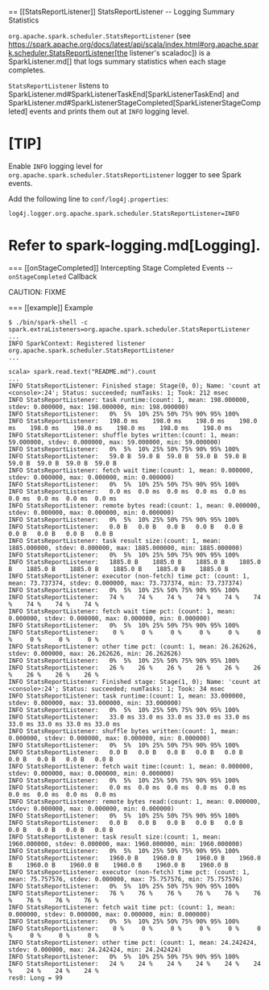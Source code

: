 == [[StatsReportListener]] StatsReportListener -- Logging Summary Statistics

`org.apache.spark.scheduler.StatsReportListener` (see https://spark.apache.org/docs/latest/api/scala/index.html#org.apache.spark.scheduler.StatsReportListener[the listener's scaladoc]) is a SparkListener.md[] that logs summary statistics when each stage completes.

`StatsReportListener` listens to SparkListener.md#SparkListenerTaskEnd[SparkListenerTaskEnd] and SparkListener.md#SparkListenerStageCompleted[SparkListenerStageCompleted] events and prints them out at `INFO` logging level.

[TIP]
====
Enable `INFO` logging level for `org.apache.spark.scheduler.StatsReportListener` logger to see Spark events.

Add the following line to `conf/log4j.properties`:

```
log4j.logger.org.apache.spark.scheduler.StatsReportListener=INFO
```

Refer to spark-logging.md[Logging].
====

=== [[onStageCompleted]] Intercepting Stage Completed Events -- `onStageCompleted` Callback

CAUTION: FIXME

=== [[example]] Example

```
$ ./bin/spark-shell -c spark.extraListeners=org.apache.spark.scheduler.StatsReportListener
...
INFO SparkContext: Registered listener org.apache.spark.scheduler.StatsReportListener
...

scala> spark.read.text("README.md").count
...
INFO StatsReportListener: Finished stage: Stage(0, 0); Name: 'count at <console>:24'; Status: succeeded; numTasks: 1; Took: 212 msec
INFO StatsReportListener: task runtime:(count: 1, mean: 198.000000, stdev: 0.000000, max: 198.000000, min: 198.000000)
INFO StatsReportListener: 	0%	5%	10%	25%	50%	75%	90%	95%	100%
INFO StatsReportListener: 	198.0 ms	198.0 ms	198.0 ms	198.0 ms	198.0 ms	198.0 ms	198.0 ms	198.0 ms	198.0 ms
INFO StatsReportListener: shuffle bytes written:(count: 1, mean: 59.000000, stdev: 0.000000, max: 59.000000, min: 59.000000)
INFO StatsReportListener: 	0%	5%	10%	25%	50%	75%	90%	95%	100%
INFO StatsReportListener: 	59.0 B	59.0 B	59.0 B	59.0 B	59.0 B	59.0 B	59.0 B	59.0 B	59.0 B
INFO StatsReportListener: fetch wait time:(count: 1, mean: 0.000000, stdev: 0.000000, max: 0.000000, min: 0.000000)
INFO StatsReportListener: 	0%	5%	10%	25%	50%	75%	90%	95%	100%
INFO StatsReportListener: 	0.0 ms	0.0 ms	0.0 ms	0.0 ms	0.0 ms	0.0 ms	0.0 ms	0.0 ms	0.0 ms
INFO StatsReportListener: remote bytes read:(count: 1, mean: 0.000000, stdev: 0.000000, max: 0.000000, min: 0.000000)
INFO StatsReportListener: 	0%	5%	10%	25%	50%	75%	90%	95%	100%
INFO StatsReportListener: 	0.0 B	0.0 B	0.0 B	0.0 B	0.0 B	0.0 B	0.0 B	0.0 B	0.0 B
INFO StatsReportListener: task result size:(count: 1, mean: 1885.000000, stdev: 0.000000, max: 1885.000000, min: 1885.000000)
INFO StatsReportListener: 	0%	5%	10%	25%	50%	75%	90%	95%	100%
INFO StatsReportListener: 	1885.0 B	1885.0 B	1885.0 B	1885.0 B	1885.0 B	1885.0 B	1885.0 B	1885.0 B	1885.0 B
INFO StatsReportListener: executor (non-fetch) time pct: (count: 1, mean: 73.737374, stdev: 0.000000, max: 73.737374, min: 73.737374)
INFO StatsReportListener: 	0%	5%	10%	25%	50%	75%	90%	95%	100%
INFO StatsReportListener: 	74 %	74 %	74 %	74 %	74 %	74 %	74 %	74 %	74 %
INFO StatsReportListener: fetch wait time pct: (count: 1, mean: 0.000000, stdev: 0.000000, max: 0.000000, min: 0.000000)
INFO StatsReportListener: 	0%	5%	10%	25%	50%	75%	90%	95%	100%
INFO StatsReportListener: 	 0 %	 0 %	 0 %	 0 %	 0 %	 0 %	 0 %	 0 %	 0 %
INFO StatsReportListener: other time pct: (count: 1, mean: 26.262626, stdev: 0.000000, max: 26.262626, min: 26.262626)
INFO StatsReportListener: 	0%	5%	10%	25%	50%	75%	90%	95%	100%
INFO StatsReportListener: 	26 %	26 %	26 %	26 %	26 %	26 %	26 %	26 %	26 %
INFO StatsReportListener: Finished stage: Stage(1, 0); Name: 'count at <console>:24'; Status: succeeded; numTasks: 1; Took: 34 msec
INFO StatsReportListener: task runtime:(count: 1, mean: 33.000000, stdev: 0.000000, max: 33.000000, min: 33.000000)
INFO StatsReportListener: 	0%	5%	10%	25%	50%	75%	90%	95%	100%
INFO StatsReportListener: 	33.0 ms	33.0 ms	33.0 ms	33.0 ms	33.0 ms	33.0 ms	33.0 ms	33.0 ms	33.0 ms
INFO StatsReportListener: shuffle bytes written:(count: 1, mean: 0.000000, stdev: 0.000000, max: 0.000000, min: 0.000000)
INFO StatsReportListener: 	0%	5%	10%	25%	50%	75%	90%	95%	100%
INFO StatsReportListener: 	0.0 B	0.0 B	0.0 B	0.0 B	0.0 B	0.0 B	0.0 B	0.0 B	0.0 B
INFO StatsReportListener: fetch wait time:(count: 1, mean: 0.000000, stdev: 0.000000, max: 0.000000, min: 0.000000)
INFO StatsReportListener: 	0%	5%	10%	25%	50%	75%	90%	95%	100%
INFO StatsReportListener: 	0.0 ms	0.0 ms	0.0 ms	0.0 ms	0.0 ms	0.0 ms	0.0 ms	0.0 ms	0.0 ms
INFO StatsReportListener: remote bytes read:(count: 1, mean: 0.000000, stdev: 0.000000, max: 0.000000, min: 0.000000)
INFO StatsReportListener: 	0%	5%	10%	25%	50%	75%	90%	95%	100%
INFO StatsReportListener: 	0.0 B	0.0 B	0.0 B	0.0 B	0.0 B	0.0 B	0.0 B	0.0 B	0.0 B
INFO StatsReportListener: task result size:(count: 1, mean: 1960.000000, stdev: 0.000000, max: 1960.000000, min: 1960.000000)
INFO StatsReportListener: 	0%	5%	10%	25%	50%	75%	90%	95%	100%
INFO StatsReportListener: 	1960.0 B	1960.0 B	1960.0 B	1960.0 B	1960.0 B	1960.0 B	1960.0 B	1960.0 B	1960.0 B
INFO StatsReportListener: executor (non-fetch) time pct: (count: 1, mean: 75.757576, stdev: 0.000000, max: 75.757576, min: 75.757576)
INFO StatsReportListener: 	0%	5%	10%	25%	50%	75%	90%	95%	100%
INFO StatsReportListener: 	76 %	76 %	76 %	76 %	76 %	76 %	76 %	76 %	76 %
INFO StatsReportListener: fetch wait time pct: (count: 1, mean: 0.000000, stdev: 0.000000, max: 0.000000, min: 0.000000)
INFO StatsReportListener: 	0%	5%	10%	25%	50%	75%	90%	95%	100%
INFO StatsReportListener: 	 0 %	 0 %	 0 %	 0 %	 0 %	 0 %	 0 %	 0 %	 0 %
INFO StatsReportListener: other time pct: (count: 1, mean: 24.242424, stdev: 0.000000, max: 24.242424, min: 24.242424)
INFO StatsReportListener: 	0%	5%	10%	25%	50%	75%	90%	95%	100%
INFO StatsReportListener: 	24 %	24 %	24 %	24 %	24 %	24 %	24 %	24 %	24 %
res0: Long = 99
```
